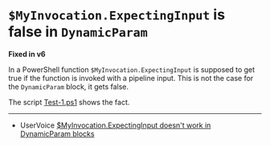 # `$MyInvocation.ExpectingInput` is false in `DynamicParam`

**Fixed in v6**

In a PowerShell function `$MyInvocation.ExpectingInput` is supposed to get true
if the function is invoked with a pipeline input. This is not the case for the
`DynamicParam` block, it gets false.

The script [Test-1.ps1](Test-1.ps1) shows the fact.

***

- UserVoice [$MyInvocation.ExpectingInput doesn't work in DynamicParam blocks](https://windowsserver.uservoice.com/forums/301869-powershell/suggestions/13737072--myinvocation-expectinginput-doesn-t-work-]in-dynam)
